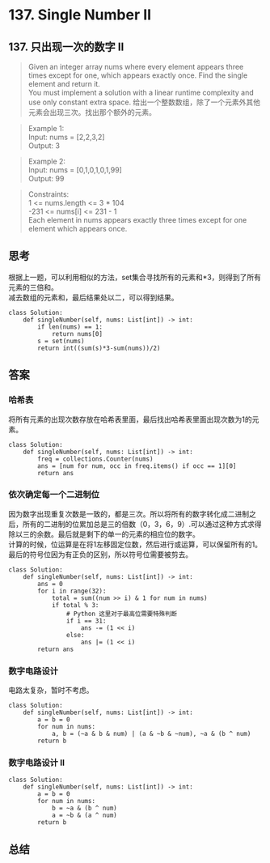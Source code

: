 
# 137. Single Number II
## 137. 只出现一次的数字 II

>Given an integer array nums where every element appears three times except for one, which appears exactly once. Find the single element and return it.  
You must implement a solution with a linear runtime complexity and use only constant extra space.
给出一个整数数组，除了一个元素外其他元素会出现三次。找出那个额外的元素。  
 

>Example 1:   
Input: nums = [2,2,3,2]  
Output: 3

>Example 2:  
Input: nums = [0,1,0,1,0,1,99]  
Output: 99
 

>Constraints:  
1 <= nums.length <= 3 * 104  
-231 <= nums[i] <= 231 - 1  
Each element in nums appears exactly three times except for one element which appears once.

## 思考
根据上一题，可以利用相似的方法，set集合寻找所有的元素和*3，则得到了所有元素的三倍和。  
减去数组的元素和，最后结果处以二，可以得到结果。  
```python3
class Solution:
    def singleNumber(self, nums: List[int]) -> int:
        if len(nums) == 1:
            return nums[0]
        s = set(nums)
        return int((sum(s)*3-sum(nums))/2)
```
## 答案
### 哈希表
将所有元素的出现次数存放在哈希表里面，最后找出哈希表里面出现次数为1的元素。  
```python3
class Solution:
    def singleNumber(self, nums: List[int]) -> int:
        freq = collections.Counter(nums)
        ans = [num for num, occ in freq.items() if occ == 1][0]
        return ans
```
### 依次确定每一个二进制位  
因为数字出现重复次数是一致的，都是三次。所以将所有的数字转化成二进制之后，所有的二进制的位累加总是三的倍数（0，3，6，9）.可以通过这种方式求得除以三的余数。最后就是剩下的单一的元素的相应位的数字。  
计算的时候，位运算是在将1左移固定位数，然后进行或运算，可以保留所有的1。  
最后的符号位因为有正负的区别，所以符号位需要被剪去。
```python3
class Solution:
    def singleNumber(self, nums: List[int]) -> int:
        ans = 0
        for i in range(32):
            total = sum((num >> i) & 1 for num in nums)
            if total % 3:
                # Python 这里对于最高位需要特殊判断
                if i == 31:
                    ans -= (1 << i)
                else:
                    ans |= (1 << i)
        return ans
```

### 数字电路设计
电路太复杂，暂时不考虑。
```python3
class Solution:
    def singleNumber(self, nums: List[int]) -> int:
        a = b = 0
        for num in nums:
            a, b = (~a & b & num) | (a & ~b & ~num), ~a & (b ^ num)
        return b
```
### 数字电路设计 II
```python3
class Solution:
    def singleNumber(self, nums: List[int]) -> int:
        a = b = 0
        for num in nums:
            b = ~a & (b ^ num)
            a = ~b & (a ^ num)
        return b
```
## 总结
[](https://leetcode.com/problems/single-number-ii/)  
[](https://leetcode.cn/problems/single-number-ii/)